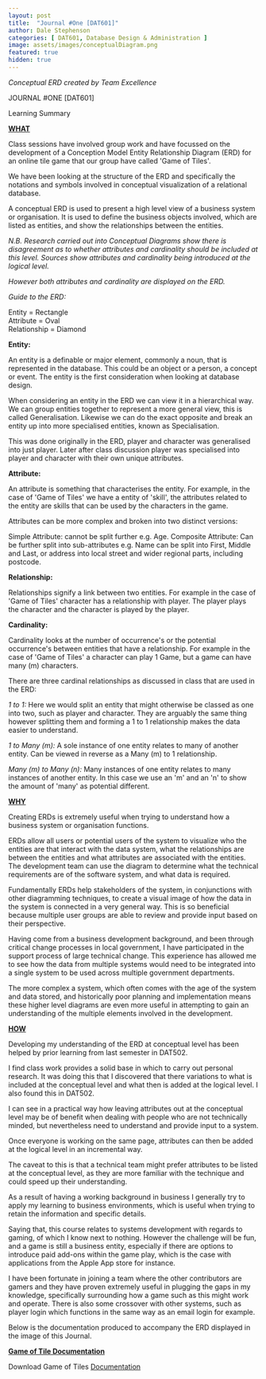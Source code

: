 ```yaml
---
layout: post
title:  "Journal #One [DAT601]"
author: Dale Stephenson
categories: [ DAT601, Database Design & Administration ]
image: assets/images/conceptualDiagram.png
featured: true
hidden: true
---
```

<i>Conceptual ERD created by Team Excellence</i>

JOURNAL #ONE [DAT601]

Learning Summary<br>

<b><u>WHAT</u></b>

Class sessions have involved group work and have focussed on the development of a Conception Model Entity Relationship Diagram (ERD) for an online tile game that our group have called 'Game of Tiles'.

We have been looking at the structure of the ERD and specifically the notations and symbols involved in conceptual visualization of a relational database.

A conceptual ERD is used to present a high level view of a business system or organisation. It is used to define the business objects involved, which are listed as entities, and show the relationships between the entities. 

<i>N.B. Research carried out into Conceptual Diagrams show there is disagreement as to whether attributes and cardinality should be included at this level. Sources show attributes and cardinality being introduced at the logical level.</i>

<i>However both attributes and cardinality are displayed on the ERD.</i>

<i>Guide to the ERD:</i>

Entity = Rectangle<br>
Attribute = Oval<br>
Relationship = Diamond<br> 

<b>Entity:</b>

An entity is a definable or major element, commonly a noun, that is represented in the database. This could be an object or a person, a concept or event. The entity is the first consideration when looking at database design.

When considering an entity in the ERD we can view it in a hierarchical way. We can group entities together to represent a more general view, this is called Generalisation. Likewise we can do the exact opposite and break an entity up into more specialised entities, known as Specialisation. 

This was done originally in the ERD, player and character was generalised into just player. Later after class discussion player was specialised into player and character with their own unique attributes.

<b>Attribute:</b>

An attribute is something that characterises the entity. For example, in the case of 'Game of Tiles' we have a entity of 'skill', the attributes related to the entity are skills that can be used by the characters in the game.

Attributes can be more complex and broken into two distinct versions:

Simple Attribute: cannot be split further e.g. Age.
Composite Attribute: Can be further split into sub-attributes e.g. Name can be split into First, Middle and Last, or address into local street and wider regional parts, including postcode. 

<b>Relationship:</b>

Relationships signify a link between two entities. For example in the case of 'Game of Tiles' character has a relationship with player. The player plays the character and the character is played by the player. 

<b>Cardinality:</b>

Cardinality looks at the number of occurrence's or the potential occurrence's between entities that have a relationship. For example in the case of 'Game of Tiles' a character can play 1 Game, but a game can have many (m) characters.

There are three cardinal relationships as discussed in class that are used in the ERD: 

<i>1 to 1:</i> Here we would split an entity that might otherwise be classed as one into two, such as player and character. They are arguably the same thing however splitting them and forming a 1 to 1 relationship makes the data easier to understand.

<i>1 to Many (m):</i> A sole instance of one entity relates to many of another entity. Can be viewed in reverse as a Many (m) to 1 relationship.

<i>Many (m) to Many (n):</i> Many instances of one entity relates to many instances of another entity. In this case we use an 'm' and an 'n' to show the amount of 'many' as potential different.

<b><u>WHY</u></b>

Creating ERDs is extremely useful when trying to understand how a business system or organisation functions. 

ERDs allow all users or potential users of the system to visualize who the entities are that interact with the data system, what the relationships are between the entities and what attributes are associated with the entities. The development team can use the diagram to determine what the technical requirements are of the software system, and what data is required.

Fundamentally ERDs help stakeholders of the system, in conjunctions with other diagramming techniques, to create a visual image of how the data in the system is connected in a very general way. This is so beneficial because multiple user groups are able to review and provide input based on their perspective.

Having come from a business development background, and been through critical change processes in local government, I have participated in the support process of large technical change. This experience has allowed me to see how the data from multiple systems would need to be integrated into a single system to be used across multiple government departments. 

The more complex a system, which often comes with the age of the system and data stored, and historically poor planning and implementation means these higher level diagrams are even more useful in attempting to gain an understanding of the multiple elements involved in the development.

<b><u>HOW</u></b>

Developing my understanding of the ERD at conceptual level has been helped by prior learning from last semester in DAT502. 

I find class work provides a solid base in which to carry out personal research. It was doing this that I discovered that there variations to what is included at the conceptual level and what then is added at the logical level. I also found this in DAT502. 

I can see in a practical way how leaving attributes out at the conceptual level may be of benefit when dealing with people who are not technically minded, but nevertheless need to understand and provide input to a system. 

Once everyone is working on the same page, attributes can then be added at the logical level in an incremental way. 

The caveat to this is that a technical team might prefer attributes to be listed at the conceptual level, as they are more familiar with the technique and could speed up their understanding.

As a result of having a working background in business I generally try to apply my learning to business environments, which is useful when trying to retain the information and specific details. 

Saying that, this course relates to systems development with regards to gaming, of which I know next to nothing. However the challenge will be fun, and a game is still a business entity, especially if there are options to introduce paid add-ons within the game play, which is the case with applications from the Apple App store for instance. 

I have been fortunate in joining a team where the other contributors are gamers and they have proven extremely useful in plugging the gaps in my knowledge, specifically surrounding how a game such as this might work and operate. There is also some crossover with other systems, such as player login which functions in the same way as an email login for example. 

Below is the documentation produced to accompany the ERD displayed in the image of this Journal.

<b><u>Game of Tile Documentation</u></b>

<object data="/assets/docs/GoT_ERD.pdf" type="application/pdf" width="100%" height="1000px">
  <p>Download Game of Tiles <a href="assets/docs/GoT_ERD.pdf">Documentation</a></p>
</object>











